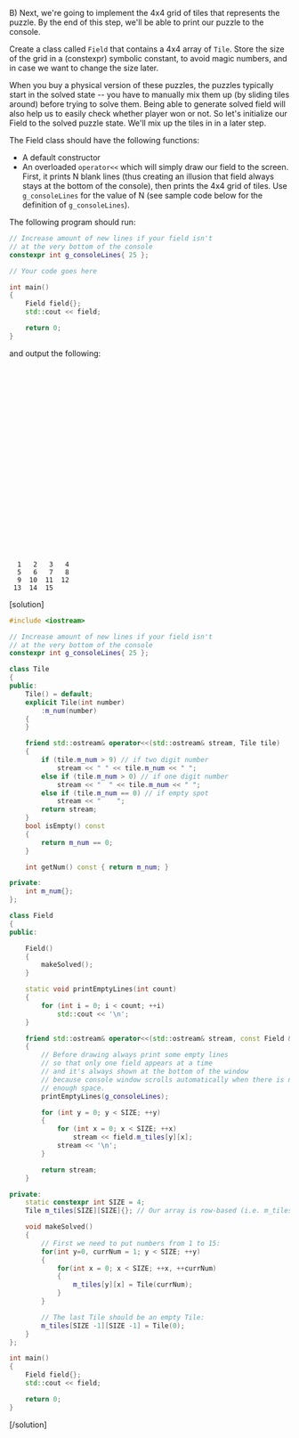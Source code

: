 B) Next, we're going to implement the 4x4 grid of tiles that represents the puzzle.  By the end of this step, we'll be able to print our puzzle to the console.

Create a class called `Field` that contains a 4x4 array of `Tile`.  Store the size of the grid in a (constexpr) symbolic constant, to avoid magic numbers, and in case we want to change the size later.

When you buy a physical version of these puzzles, the puzzles typically start in the solved state -- you have to manually mix them up (by sliding tiles around) before trying to solve them.  Being able to generate solved field will also help us to easily check whether player won or not. So let's initialize our Field to the solved puzzle state.  We'll mix up the tiles in in a later step.

The Field class should have the following functions:
* A default constructor
* An overloaded `operator<<` which will simply draw our field to the screen. First, it prints N blank lines (thus creating an illusion that field always stays at the bottom of the console), then prints the 4x4 grid of tiles.  Use `g_consoleLines` for the value of N (see sample code below for the definition of `g_consoleLines`).

The following program should run:
```cpp
// Increase amount of new lines if your field isn't
// at the very bottom of the console
constexpr int g_consoleLines{ 25 };

// Your code goes here

int main()
{
    Field field{};
    std::cout << field;

    return 0;
}
```

and output the following:
```text

























  1   2   3   4
  5   6   7   8
  9  10  11  12
 13  14  15
```

[solution]
```cpp
#include <iostream>

// Increase amount of new lines if your field isn't
// at the very bottom of the console
constexpr int g_consoleLines{ 25 };

class Tile
{
public:
    Tile() = default;
    explicit Tile(int number)
        :m_num(number)
    {
    }

    friend std::ostream& operator<<(std::ostream& stream, Tile tile)
    {
        if (tile.m_num > 9) // if two digit number
            stream << " " << tile.m_num << " ";
        else if (tile.m_num > 0) // if one digit number
            stream << "  " << tile.m_num << " ";
        else if (tile.m_num == 0) // if empty spot
            stream << "    ";
        return stream;
    }
    bool isEmpty() const
    {
        return m_num == 0;
    }

    int getNum() const { return m_num; }

private:
    int m_num{};
};

class Field
{
public:

    Field()
    {
        makeSolved();
    }

    static void printEmptyLines(int count)
    {
        for (int i = 0; i < count; ++i)
            std::cout << '\n';
    }

    friend std::ostream& operator<<(std::ostream& stream, const Field &field)
    {
        // Before drawing always print some empty lines
        // so that only one field appears at a time
        // and it's always shown at the bottom of the window
        // because console window scrolls automatically when there is no
        // enough space. 
        printEmptyLines(g_consoleLines);

        for (int y = 0; y < SIZE; ++y)
        {
            for (int x = 0; x < SIZE; ++x)
                stream << field.m_tiles[y][x];
            stream << '\n';
        }

        return stream;
    }

private:
    static constexpr int SIZE = 4;
    Tile m_tiles[SIZE][SIZE]{}; // Our array is row-based (i.e. m_tiles[y][x] where y is column index, x is row index)

    void makeSolved()
    {
        // First we need to put numbers from 1 to 15:
        for(int y=0, currNum = 1; y < SIZE; ++y)
        {
            for(int x = 0; x < SIZE; ++x, ++currNum)
            {
                m_tiles[y][x] = Tile(currNum);
            }
        }

        // The last Tile should be an empty Tile:
        m_tiles[SIZE -1][SIZE -1] = Tile(0);
    }
};

int main()
{
    Field field{};
    std::cout << field;

    return 0;
}
```
[/solution]
